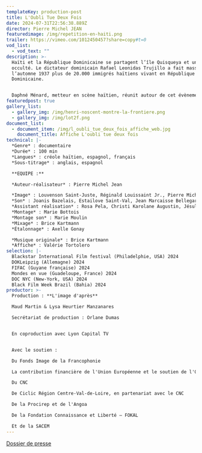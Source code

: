 ```yaml
---
templateKey: production-post
title: L'Oubli Tue Deux Fois
date: 2024-07-31T22:56:38.889Z
director: Pierre Michel JEAN
featuredimage: /img/repetition-en-haiti.png
trailer: https://vimeo.com/1012450457?share=copy#t=0
vod_list:
  - vod_text: ""
description: >-
  Haïti et la République Dominicaine se partagent l’île Quisqueya et un génocide
  occulté. Le dictateur dominicain Rafael Leonidas Trujillo a fait massacrer à
  l’automne 1937 plus de 20.000 immigrés haïtiens vivant en République
  Dominicaine. 


  Daphné Ménard, metteur en scène haïtien, réunit autour de cet évènement des comédiens des deux parts de l’île. Une création inédite qui demandera à l’un et l’autre de ses peuples d’évoquer certaines zones sombres de leur histoire.
featuredpost: true
gallery_list:
  - gallery_img: /img/henri-noscent-montre-la-frontiere.png
  - gallery_img: /img/lot2f.png
document_list:
  - document_item: /img/l_oubli_tue_deux_fois_affiche_web.jpg
    document_title: Affiche L'oubli tue deux fois
technical: |-
  *Genre* : documentaire
  *Durée* : 100 min
  *Langues* : créole haïtien, espagnol, français
  *Sous-titrage* : anglais, espagnol

  **EQUIPE :**

  *Auteur-réalisateur* : Pierre Michel Jean

  *Image* : Louvenson Saint-Juste, Réginald Louissaint Jr., Pierre Michel Jean
  *Son* : Joanis Bazelais, Estailove Saint-Val, Jean Marcaisse Bellegarde
  *Assistant réalisation* : Rosa Pela, Christi Karolane Augustin, Jésulas Blanc
  *Montage* : Marie Bottois 
  *Montage son* : Marie Moulin
  *Mixage* : Brice Kartmann 
  *Étalonnage* : Axelle Gonay

  *Musique originale* : Brice Kartmann
  *Affiche* : Valérie Tortolero
selection: |-
  Blackstar International Film festival (Philadelphie, USA) 2024
  DOKLeipzig (Allemagne) 2024
  FIFAC (Guyane française) 2024
  Mondes en vue (Guadeloupe, France) 2024
  DOC NYC (New-York, USA) 2024
  Black Film Week Brazil (Bahia) 2024
productor: >-
  Production : **L'image d'après** 

  Maud Martin & Lysa Heurtier Manzanares

  Secrétariat de production : Orlane Dumas


  En coproduction avec Lyon Capital TV


  Avec le soutien :

  Du Fonds Image de la Francophonie

  La contribution financière de l'Union Européenne et le soutien de l'Organisation des États ACP

  Du CNC

  De Ciclic Région Centre-Val-de-Loire, en partenariat avec le CNC

  De la Procirep et de l'Angoa

  De la Fondation Connaissance et Liberté – FOKAL

  Et de la SACEM
---
```

[](https://gofile.me/5ieuy/Y1y8eCy6Z)[](https://gofile.me/5ieuy/PMKh4WirS)[Dossier de presse](https://gofile.me/5ieuy/rzrT7gq0Q)